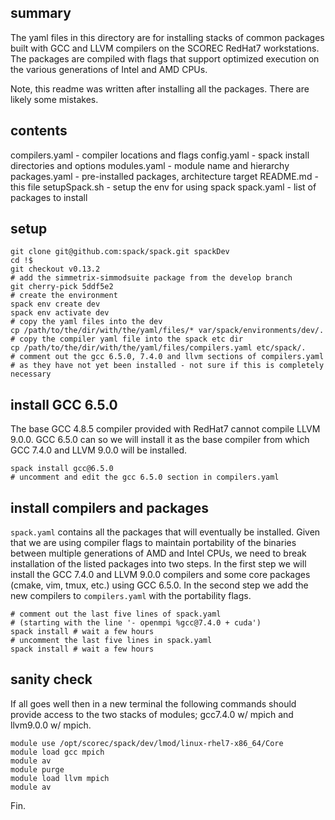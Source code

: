 ## summary

The yaml files in this directory are for installing stacks of common packages
built with GCC and LLVM compilers on the SCOREC RedHat7 workstations.  The
packages are compiled with flags that support optimized execution on the various
generations of Intel and AMD CPUs.

Note, this readme was written after installing all the packages.  There are
likely some mistakes.

## contents

compilers.yaml - compiler locations and flags
config.yaml - spack install directories and options
modules.yaml - module name and hierarchy
packages.yaml - pre-installed packages, architecture target
README.md - this file
setupSpack.sh - setup the env for using spack
spack.yaml - list of packages to install

## setup

```
git clone git@github.com:spack/spack.git spackDev
cd !$
git checkout v0.13.2
# add the simmetrix-simmodsuite package from the develop branch
git cherry-pick 5ddf5e2
# create the environment
spack env create dev
spack env activate dev
# copy the yaml files into the dev
cp /path/to/the/dir/with/the/yaml/files/* var/spack/environments/dev/.
# copy the compiler yaml file into the spack etc dir
cp /path/to/the/dir/with/the/yaml/files/compilers.yaml etc/spack/.
# comment out the gcc 6.5.0, 7.4.0 and llvm sections of compilers.yaml 
# as they have not yet been installed - not sure if this is completely necessary
```

## install GCC 6.5.0

The base GCC 4.8.5 compiler provided with RedHat7 cannot compile LLVM 9.0.0. GCC
6.5.0 can so we will install it as the base compiler from which GCC 7.4.0 and
LLVM 9.0.0 will be installed.

```
spack install gcc@6.5.0
# uncomment and edit the gcc 6.5.0 section in compilers.yaml
```

## install compilers and packages

`spack.yaml` contains all the packages that will eventually be installed.  Given that we
are using compiler flags to maintain portability of the binaries between
multiple generations of AMD and Intel CPUs, we need to break installation of the
listed packages into two steps.  In the first step we will install the GCC 7.4.0
and LLVM 9.0.0 compilers and some core packages (cmake, vim, tmux, etc.) using
GCC 6.5.0.  In the second step we add the new compilers to `compilers.yaml` with
the portability flags.

```
# comment out the last five lines of spack.yaml 
# (starting with the line '- openmpi %gcc@7.4.0 + cuda')
spack install # wait a few hours
# uncomment the last five lines in spack.yaml
spack install # wait a few hours
```

## sanity check

If all goes well then in a new terminal the following commands should provide
access to the two stacks of modules; gcc7.4.0 w/ mpich and llvm9.0.0 w/ mpich.

```
module use /opt/scorec/spack/dev/lmod/linux-rhel7-x86_64/Core
module load gcc mpich
module av
module purge
module load llvm mpich
module av
```

Fin.
